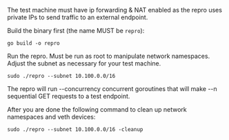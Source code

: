 The test machine must have ip forwarding & NAT enabled as the repro uses private IPs to send traffic to an external endpoint.

Build the binary first (the name MUST be `repro`):
```
go build -o repro
```

Run the repro. Must be run as root to manipulate network namespaces. Adjust the subnet as necessary for your test machine.

```
sudo ./repro --subnet 10.100.0.0/16
```

The repro will run --concurrency concurrent goroutines that will make --n sequential GET requests to a test endpoint.

After you are done the following command to clean up network namespaces and veth devices:

```
sudo ./repro --subnet 10.100.0.0/16 -cleanup
```




